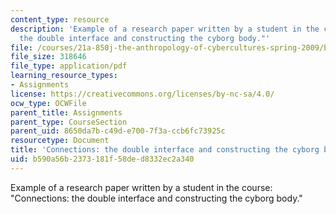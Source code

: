 ```yaml
---
content_type: resource
description: 'Example of a research paper written by a student in the course: "Connections:
  the double interface and constructing the cyborg body."'
file: /courses/21a-850j-the-anthropology-of-cybercultures-spring-2009/b590a56b2373181f58ded8332ec2a340_MIT21A_850Js09_sw01.pdf
file_size: 318646
file_type: application/pdf
learning_resource_types:
- Assignments
license: https://creativecommons.org/licenses/by-nc-sa/4.0/
ocw_type: OCWFile
parent_title: Assignments
parent_type: CourseSection
parent_uid: 8650da7b-c49d-e700-7f3a-ccb6fc73925c
resourcetype: Document
title: 'Connections: the double interface and constructing the cyborg body'
uid: b590a56b-2373-181f-58de-d8332ec2a340
---
```

Example of a research paper written by a student in the course: "Connections: the double interface and constructing the cyborg body."